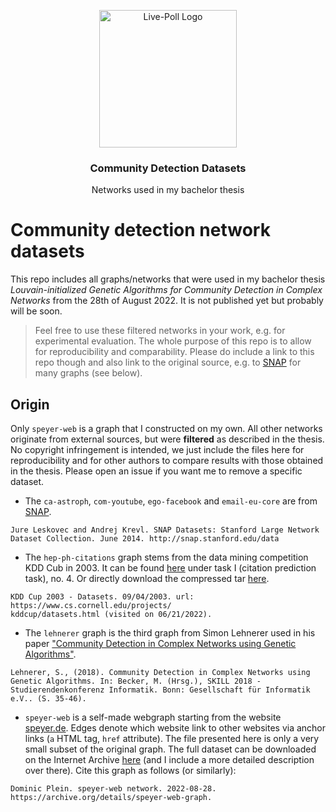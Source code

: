 <p align="center">
  <img alt="Live-Poll Logo" src="https://user-images.githubusercontent.com/37160523/189640245-3337401f-2b84-4e95-86ce-bc61a1fc9e7e.jpg" height="220" />
  <h3 align="center">Community Detection Datasets</h3>
  <p align="center">Networks used in my bachelor thesis</p>
</p>

# Community detection network datasets

This repo includes all graphs/networks that were used in my bachelor thesis *Louvain-initialized Genetic Algorithms for Community Detection in Complex Networks* from  the 28th of August 2022. It is not published yet but probably will be soon.

> Feel free to use these filtered networks in your work, e.g. for experimental evaluation. The whole purpose of this repo is to allow for reproducibility and comparability. Please do include a link to this repo though and also link to the original source, e.g. to [SNAP](https://snap.stanford.edu/data/com-Youtube.html) for many graphs (see below).


## Origin

Only `speyer-web` is a graph that I constructed on my own. All other networks originate from external sources, but were **filtered** as described in the thesis. No copyright infringement is intended, we just include the files here for reproducibility and for other authors to compare results with those obtained in the thesis. Please open an issue if you want me to remove a specific dataset.

- The `ca-astroph`, `com-youtube`, `ego-facebook` and `email-eu-core` are from [SNAP](https://snap.stanford.edu/data/).

```
Jure Leskovec and Andrej Krevl. SNAP Datasets: Stanford Large Network Dataset Collection. June 2014. http://snap.stanford.edu/data
```

- The `hep-ph-citations` graph stems from the data mining competition KDD Cub in 2003. It can be found [here](https://www.cs.cornell.edu/projects/kddcup/datasets.html) under task I (citation prediction task), no. 4. Or directly download the compressed tar [here](https://www.cs.cornell.edu/projects/kddcup/download/hep-th-citations.tar.gz).

```
KDD Cup 2003 - Datasets. 09/04/2003. url: https://www.cs.cornell.edu/projects/
kddcup/datasets.html (visited on 06/21/2022).
```


- The `lehnerer` graph is the third graph from Simon Lehnerer used in his paper ["Community Detection in Complex Networks using Genetic Algorithms"](https://dl.gi.de/handle/20.500.12116/28981).

```
Lehnerer, S., (2018). Community Detection in Complex Networks using Genetic Algorithms. In: Becker, M. (Hrsg.), SKILL 2018 - Studierendenkonferenz Informatik. Bonn: Gesellschaft für Informatik e.V.. (S. 35-46).
```

- `speyer-web` is a self-made webgraph starting from the website [speyer.de](https://speyer.de). Edges denote which website link to other websites via anchor links (`a` HTML tag, `href` attribute). The file presented here is only a very small subset of the original graph. The full dataset can be downloaded on the Internet Archive [here](https://archive.org/details/speyer-web-graph) (and I include a more detailed description over there). Cite this graph as follows (or similarly):

```
Dominic Plein. speyer-web network. 2022-08-28. https://archive.org/details/speyer-web-graph.
```
